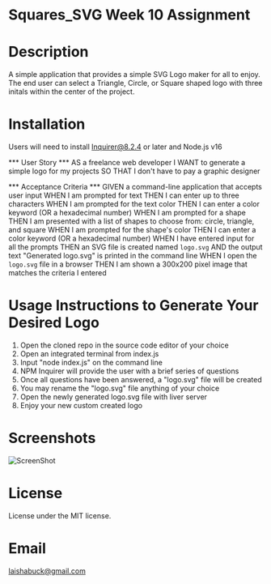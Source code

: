 # Squares_SVG Week 10 Assignment

# Description
A simple application that provides a simple SVG Logo maker for all to enjoy. The end user can select a Triangle, Circle, or Square shaped logo with three initals within the center of the project. 

# Installation
Users will need to install Inquirer@8.2.4 or later and Node.js v16

*** User Story ***
 AS a freelance web developer
 I WANT to generate a simple logo for my projects
 SO THAT I don't have to pay a graphic designer

*** Acceptance Criteria ***
 GIVEN a command-line application that accepts user input
 WHEN I am prompted for text
 THEN I can enter up to three characters
 WHEN I am prompted for the text color
 THEN I can enter a color keyword (OR a hexadecimal number)
 WHEN I am prompted for a shape
 THEN I am presented with a list of shapes to choose from: circle, triangle, and square
 WHEN I am prompted for the shape's color
 THEN I can enter a color keyword (OR a hexadecimal number)
 WHEN I have entered input for all the prompts
 THEN an SVG file is created named `logo.svg`
 AND the output text "Generated logo.svg" is printed in the command line
 WHEN I open the `logo.svg` file in a browser
 THEN I am shown a 300x200 pixel image that matches the criteria I entered



# Usage Instructions to Generate Your Desired Logo
1. Open the cloned repo in the source code editor of your choice
2. Open an integrated terminal from index.js
3. Input "node index.js" on the command line
4. NPM Inquirer will provide the user with a brief series of questions
5. Once all questions have been answered, a "logo.svg" file will be created
6. You may rename the "logo.svg" file anything of your choice
7. Open the newly generated logo.svg file with liver server
8. Enjoy your new custom created logo

# Screenshots
![ScreenShot](https://docs.google.com/document/u/0/?authuser%3D0%26usp%3Ddocs_web)


# License
License under the MIT license.

# Email
laishabuck@gmail.com




